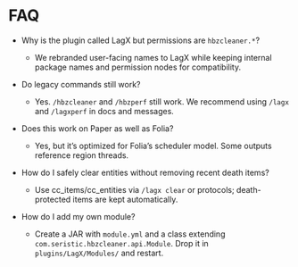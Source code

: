 # FAQ

- Why is the plugin called LagX but permissions are `hbzcleaner.*`?
  - We rebranded user-facing names to LagX while keeping internal package names and permission nodes for compatibility.

- Do legacy commands still work?
  - Yes. `/hbzcleaner` and `/hbzperf` still work. We recommend using `/lagx` and `/lagxperf` in docs and messages.

- Does this work on Paper as well as Folia?
  - Yes, but it’s optimized for Folia’s scheduler model. Some outputs reference region threads.

- How do I safely clear entities without removing recent death items?
  - Use cc_items/cc_entities via `/lagx clear` or protocols; death-protected items are kept automatically.

- How do I add my own module?
  - Create a JAR with `module.yml` and a class extending `com.seristic.hbzcleaner.api.Module`. Drop it in `plugins/LagX/Modules/` and restart.
